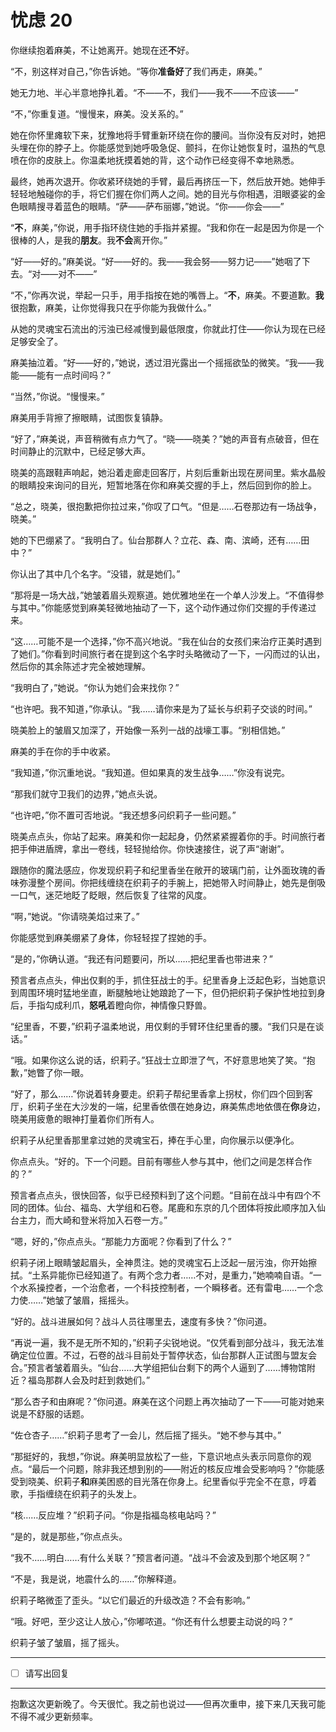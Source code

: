 # 忧虑 20

你继续抱着麻美，不让她离开。她现在还**不**好。

“不，别这样对自己，”你告诉她。“等你**准备好**了我们再走，麻美。”

她无力地、半心半意地挣扎着。“不——不，我们——我不——不应该——”

“不，”你重复道。“慢慢来，麻美。没关系的。”

她在你怀里瘫软下来，犹豫地将手臂重新环绕在你的腰间。当你没有反对时，她把头埋在你的脖子上。你能感觉到她呼吸急促、颤抖，在你让她恢复时，温热的气息喷在你的皮肤上。你温柔地抚摸着她的背，这个动作已经变得不幸地熟悉。

最终，她再次退开。你收紧环绕她的手臂，最后再挤压一下，然后放开她。她伸手轻轻地触碰你的手，将它们握在你们两人之间。她的目光与你相遇，泪眼婆娑的金色眼睛搜寻着蓝色的眼睛。“萨——萨布丽娜，”她说。“你——你会——”

“**不**，麻美，”你说，用手指环绕住她的手指并紧握。“我和你在一起是因为你是一个很棒的人，是我的**朋友**。我**不会**离开你。”

“好——好的。”麻美说。“好——好的。我——我会努——努力记——”她咽了下去。“对——对不——”

“不，”你再次说，举起一只手，用手指按在她的嘴唇上。“**不**，麻美。不要道歉。**我**很抱歉，麻美，让你觉得我只在乎你能为我做什么。”

从她的灵魂宝石流出的污浊已经减慢到最低限度，你就此打住——你认为现在已经足够安全了。

麻美抽泣着。“好——好的，”她说，透过泪光露出一个摇摇欲坠的微笑。“我——我能——能有一点时间吗？”

“当然，”你说。“慢慢来。”

麻美用手背擦了擦眼睛，试图恢复镇静。

“好了，”麻美说，声音稍微有点力气了。“晓——晓美？”她的声音有点破音，但在时间静止的沉默中，已经足够大声。

晓美的高跟鞋声响起，她沿着走廊走回客厅，片刻后重新出现在房间里。紫水晶般的眼睛投来询问的目光，短暂地落在你和麻美交握的手上，然后回到你的脸上。

“总之，晓美，很抱歉把你拉过来，”你叹了口气。“但是……石卷那边有一场战争，晓美。”

她的下巴绷紧了。“我明白了。仙台那群人？立花、森、南、滨崎，还有……田中？”

你认出了其中几个名字。“没错，就是她们。”

“那将是一场大战，”她皱着眉头观察道。她优雅地坐在一个单人沙发上。“不值得参与其中。”你能感觉到麻美轻微地抽动了一下，这个动作通过你们交握的手传递过来。

“这……可能不是一个选择，”你不高兴地说。“我在仙台的女孩们来治疗正美时遇到了她们。”你看到时间旅行者在提到这个名字时头略微动了一下，一闪而过的认出，然后你的其余陈述才完全被她理解。

“我明白了，”她说。“你认为她们会来找你？”

“也许吧。我不知道，”你承认。“我……请你来是为了延长与织莉子交谈的时间。”

晓美脸上的皱眉又加深了，开始像一系列一战的战壕工事。“别相信她。”

麻美的手在你的手中收紧。

“我知道，”你沉重地说。“我知道。但如果真的发生战争……”你没有说完。

“那我们就守卫我们的边界，”她点头说。

“也许吧，”你不置可否地说。“我还想多问织莉子一些问题。”

晓美点点头，你站了起来。麻美和你一起起身，仍然紧紧握着你的手。时间旅行者把手伸进盾牌，拿出一卷线，轻轻抛给你。你快速接住，说了声“谢谢”。

跟随你的魔法感应，你发现织莉子和纪里香坐在敞开的玻璃门前，让外面玫瑰的香味弥漫整个房间。你把线缠绕在织莉子的手腕上，把她带入时间静止，她先是倒吸一口气，迷茫地眨了眨眼，然后恢复了往常的风度。

“啊，”她说。“你请晓美焰过来了。”

你能感觉到麻美绷紧了身体，你轻轻捏了捏她的手。

“是的，”你确认道。“我还有问题要问，所以……把纪里香也带进来？”

预言者点点头，伸出仅剩的手，抓住狂战士的手。纪里香身上泛起色彩，当她意识到周围环境时猛地坐直，断腿触地让她踉跄了一下，但仍把织莉子保护性地拉到身后，手指勾成利爪，**怒吼**着瞪向你，神情像只野兽。

“纪里香，不要，”织莉子温柔地说，用仅剩的手臂环住纪里香的腰。“我们只是在谈话。”

“哦。如果你这么说的话，织莉子。”狂战士立即泄了气，不好意思地笑了笑。“抱歉，”她瞥了你一眼。

“好了，那么……”你说着转身要走。织莉子帮纪里香拿上拐杖，你们四个回到客厅，织莉子坐在大沙发的一端，纪里香依偎在她身边，麻美焦虑地依偎在**你**身边，晓美用疲惫的眼神打量着你们所有人。

织莉子从纪里香那里拿过她的灵魂宝石，捧在手心里，向你展示以便净化。

你点点头。“好的。下一个问题。目前有哪些人参与其中，他们之间是怎样合作的？”

预言者点点头，很快回答，似乎已经预料到了这个问题。“目前在战斗中有四个不同的团体。仙台、福岛、大学组和石卷。尾鹿和东京的几个团体将按此顺序加入仙台主力，而大崎和登米将加入石卷一方。”

“嗯，好的，”你点点头。“那能力方面呢？你看到了什么？”

织莉子闭上眼睛皱起眉头，全神贯注。她的灵魂宝石上泛起一层污浊，你开始擦拭。“土系异能你已经知道了。有两个念力者……不对，是重力，”她喃喃自语。“一个水系操控者，一个治愈者，一个科技控制者，一个瞬移者。还有雷电……一个念力使……”她皱了皱眉，摇摇头。

“好的。战斗进展如何？战斗人员往哪里去，速度有多快？”你问道。

“再说一遍，我不是无所不知的，”织莉子尖锐地说。“仅凭看到部分战斗，我无法准确定位位置。不过，石卷的战斗目前处于暂停状态，仙台那群人正试图与盟友会合。”预言者皱着眉头。“仙台……大学组把仙台剩下的两个人逼到了……博物馆附近？福岛那群人会及时赶到救她们。”

“那么杏子和由麻呢？”你问道。麻美在这个问题上再次抽动了一下——可能对她来说是不舒服的话题。

“佐仓杏子……”织莉子思考了一会儿，然后摇了摇头。“她不参与其中。”

“那挺好的，我想，”你说。麻美明显放松了一些，下意识地点头表示同意你的观点。“最后一个问题，除非我还想到别的——附近的核反应堆会受影响吗？”你能感受到晓美、织莉子**和**麻美困惑的目光落在你身上。纪里香似乎完全不在意，哼着歌，手指缠绕在织莉子的头发上。

“核……反应堆？”织莉子问。“你是指福岛核电站吗？”

“是的，就是那些，”你点点头。

“我不……明白……有什么关联？”预言者问道。“战斗不会波及到那个地区啊？”

“不是，我是说，地震什么的……”你解释道。

织莉子略微歪了歪头。“以它们最近的升级改造？不会有影响。”

“哦。好吧，至少这让人放心，”你嘟哝道。“你还有什么想要主动说的吗？”

织莉子皱了皱眉，摇了摇头。

---

- [ ] 请写出回复

---

抱歉这次更新晚了。今天很忙。我之前也说过——但再次重申，接下来几天我可能不得不减少更新频率。
